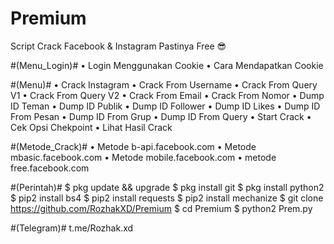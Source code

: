 # Premium

Script Crack Facebook & Instagram Pastinya Free 😎

#(Menu_Login)#
• Login Menggunakan Cookie
• Cara Mendapatkan Cookie

#(Menu)#
• Crack Instagram
    • Crack From Username
    • Crack From Query V1
    • Crack From Query V2
    • Crack From Email
    • Crack From Nomor
• Dump ID Teman
• Dump ID Publik
• Dump ID Follower
• Dump ID Likes
• Dump ID From Pesan
• Dump ID From Grup
• Dump ID From Query
• Start Crack
• Cek Opsi Chekpoint
• Lihat Hasil Crack

#(Metode_Crack)#
• Metode b-api.facebook.com
• Metode mbasic.facebook.com
• Metode mobile.facebook.com
• metode free.facebook.com

#(Perintah)#
$ pkg update && upgrade
$ pkg install git
$ pkg install python2
$ pip2 install bs4
$ pip2 install requests
$ pip2 install mechanize
$ git clone https://github.com/RozhakXD/Premium
$ cd Premium
$ python2 Prem.py

#(Telegram)#
t.me/Rozhak.xd
